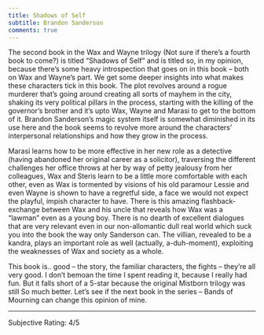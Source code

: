 ```yaml
---
title: Shadows of Self
subtitle: Brandon Sanderson
comments: true
---
```

<p>The second book in the Wax and Wayne trilogy (Not sure if there’s a fourth book to come?) is titled “Shadows of Self” and is titled so, in my opinion, because there’s some heavy introspection that goes on in this book – both on Wax and Wayne’s part. We get some deeper insights into what makes these characters tick in this book. The plot revolves around a rogue murderer that’s going around creating all sorts of mayhem in the city, shaking its very political pillars in the process, starting with the killing of the governor’s brother and it’s upto Wax, Wayne and Marasi to get to the bottom of it. Brandon Sanderson’s magic system itself is somewhat diminished in its use here and the book seems to revolve more around the characters’ interpersonal relationships and how they grow in the process.</p>

<p>Marasi learns how to be more effective in her new role as a detective (having abandoned her original career as a solicitor), traversing the different challenges her office throws at her by way of petty jealousy from her colleagues, Wax and Steris learn to be a little more comfortable with each other, even as Wax is tormented by visions of his old paramour Lessie and even Wayne is shown to have a regretful side, a face we would not expect the playful, impish character to have. There is this amazing flashback-exchange between Wax and his uncle that reveals how Wax was a “lawman” even as a young boy. There is no dearth of excellent dialogues that are very relevant even in our non-allomantic dull real world which suck you into the book the way only Sanderson can. The villian, revealed to be a kandra, plays an important role as well (actually, a-duh-moment), exploiting the weaknesses of Wax and society as a whole.</p>

<p>This book is.. good – the story, the familiar characters, the fights – they’re all very good. I don’t bemoan the time I spent reading it, because I really had fun. But it falls short of a 5-star because the original Mistborn trilogy was still So much better. Let’s see if the next book in the series – Bands of Mourning can change this opinion of mine.</p>
<hr/>
<p>Subjective Rating: 4/5</p>